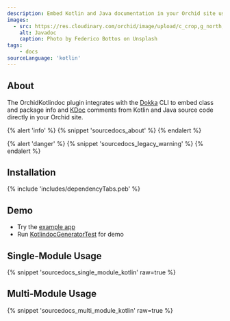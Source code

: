 ```yaml
---
description: Embed Kotlin and Java documentation in your Orchid site using Dokka.
images:
  - src: https://res.cloudinary.com/orchid/image/upload/c_crop,g_north,h_1402,w_2666/c_scale,e_blur:150,w_300/v1550346159/plugins/kotlindoc.jpg
    alt: Javadoc
    caption: Photo by Federico Bottos on Unsplash
tags:
    - docs
sourceLanguage: 'kotlin'
---
```


## About

The OrchidKotlindoc plugin integrates with the [Dokka](https://github.com/Kotlin/dokka) CLI to embed class and package 
info and [KDoc](https://kotlinlang.org/docs/reference/kotlin-doc.html#kdoc-syntax) comments from Kotlin and Java source
code directly in your Orchid site.

{% alert 'info' %}
{% snippet 'sourcedocs_about' %}
{% endalert %}

{% alert 'danger' %}
{% snippet 'sourcedocs_legacy_warning' %}
{% endalert %}

## Installation

{% include 'includes/dependencyTabs.peb' %}

## Demo

- Try the [example app](https://github.com/orchidhq/OrchidTutorials/tree/master/kotlin-site)
- Run [KotlindocGeneratorTest](https://github.com/orchidhq/orchid/blob/dev/plugins/OrchidKotlindoc/src/test/kotlin/com/eden/orchid/kotlindoc/NewKotlindocGeneratorTest.kt) for demo

## Single-Module Usage

{% snippet 'sourcedocs_single_module_kotlin' raw=true %}

## Multi-Module Usage

{% snippet 'sourcedocs_multi_module_kotlin' raw=true %}
